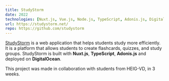 ```yaml
---
title: StudyStorm
date: 2022
technologies: [Nuxt.js, Vue.js, Node.js, TypeScript, Adonis.js, Digital Ocean]
url: https://studystorm.net/
repo: https://github.com/studystorm
---
```

[StudyStorm](https://studystorm.net) is a web application that helps students study more efficiently. 
It is a platform that allows students to create flashcards, quizzes, and study groups.
StudyStorm is built with **Nuxt.js**, **TypeScript**, **Adonis.js** and deployed on **DigitalOcean**.

This project was made in collaboration with students from HEIG-VD, in 3 weeks.
